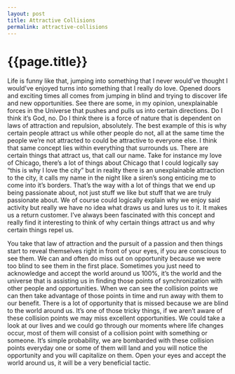 ```yaml
---
layout: post
title: Attractive Collisions
permalink: attractive-collisions
---
```


# {{page.title}}

Life is funny like that, jumping into something that I never would’ve thought I would’ve enjoyed turns into something that I really do love. Opened doors and exciting times all comes from jumping in blind and trying to discover life and new opportunities. See there are some, in my opinion, unexplainable forces in the Universe that pushes and pulls us into certain directions. Do I think it’s God, no. Do I think there is a force of nature that is dependent on laws of attraction and repulsion, absolutely. The best example of this is why certain people attract us while other people do not, all at the same time the people we’re not attracted to could be attractive to everyone else. I think that same concept lies within everything that surrounds us. There are certain things that attract us, that call our name. Take for instance my love of Chicago, there’s a lot of things about Chicago that I could logically say “this is why I love the city” but in reality there is an unexplainable attraction to the city, it calls my name in the night like a siren’s song enticing me to come into it’s borders. That’s the way with a lot of things that we end up being passionate about, not just stuff we like but stuff that we are truly passionate about. We of course could logically explain why we enjoy said activity but really we have no idea what draws us and lures us to it. It makes us a return customer. I’ve always been fascinated with this concept and really find it interesting to think of why certain things attract us and why certain things repel us.

You take that law of attraction and the pursuit of a passion and then things start to reveal themselves right in front of your eyes, if you are conscious to see them. We can and often do miss out on opportunity because we were too blind to see them in the first place. Sometimes you just need to acknowledge and accept the world around us 100%, it’s the world and the universe that is assisting us in finding those points of synchronization with other people and opportunities. When we can see the collision points we can then take advantage of those points in time and run away with them to our benefit. There is a lot of opportunity that is missed because we are blind to the world around us. It’s one of those tricky things, if we aren’t aware of these collision points we may miss excellent opportunities. We could take a look at our lives and we could go through our moments where life changes occur, most of them will consist of a collision point with something or someone. It’s simple probability, we are bombarded with these collision points everyday one or some of them will land and you will notice the opportunity and you will capitalize on them. Open your eyes and accept the world around us, it will be a very beneficial tactic.
